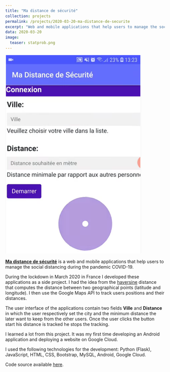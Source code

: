 ```yaml
---
title: "Ma distance de sécurité"
collection: projects
permalink: /projects/2020-03-20-ma-distance-de-securite
excerpt: "Web and mobile applications that help users to manage the social distancing during the pandemic COVID-19."
data: 2020-03-20
image:
  teaser: statprob.png
---
```


![dist-secu](/images/dist-secu.png)

[**Ma distance de sécurité**](https://www.youtube.com/watch?v=uSn7Oznno-E) is a web and mobile applications that help users to manage the social distancing during the pandemic COVID-19.

During the lockdown in March 2020 in France I developed these applications as a side project. I had the idea from the [haversine](https://en.wikipedia.org/wiki/Haversine_formula) distance that computes the distance between two geographical points (latitude and longitude). I then use the Google Maps API to track users positions and their distances.

The user interface of the applications contain two fields **Ville** and **Distance** in which the user respectively set the city and the minimum distance the later want to keep from the other users. Once the user clicks the button start his distance is tracked he stops the tracking.

I learned a lot from this project. It was my first time developing an Android application and deploying a website on Google Cloud.

I used the following technologies for the development: Python (Flask), JavaScript, HTML, CSS, Bootstrap, MySQL, Android, Google Cloud.

Code source available [here](https://github.com/abdjiber/prototype-distance-securitaire).
